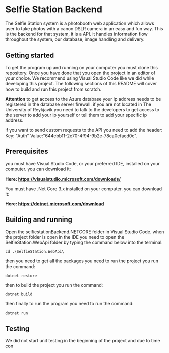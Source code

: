 # Selfie Station Backend
The Selfie Station system is a photobooth web application which allows user to take photos with a canon DSLR camera in an easy and fun way. 
This is the backend for that system, it is a API. it handles information flow throughout the system, our database, image handling and delivery.

## Getting started
To get the program up and running on your computer you must clone this repository. Once you have done that you open the project in an editor of your choice. We recommend using Visual Studio Code like we did while developing this project. The following sections of this README will cover how to build and run this project from scratch.

**Attention** to get access to the Azure database your ip address needs to be registered in the database server firewall. if you are not located in The University of Reykjavík you need to talk to the developers to get access to the server to add your ip yourself or tell them to add your specific ip address. 

if you want to send custom requests to the API you need to add the header: Key: "Auth"   Value:"644ebb11-2e70-4f94-9b2e-78ca0efaed0c".

## Prerequisites
you must have Visual Studio Code, or your preferred IDE, installed on your computer. you can download it:

**Here: https://visualstudio.microsoft.com/downloads/**

You must have .Net Core 3.x installed on your computer. you can download it:

**Here: https://dotnet.microsoft.com/download**

## Building and running

Open the selfiestationBackend.NETCORE folder in Visual Studio Code. when the project folder is open in the IDE you need to open the SelfieStation.WebApi folder by typing the command below into the terminal:

```
cd .\SelfieStation.WebApi\
```

then you need to get all the packages you need to run the project you run the command:

```
dotnet restore
```

then to build the project you run the command:

```
dotnet build
```

then finally to run the program you need to run the command:

```
dotnet run
```

## Testing
We did not start unit testing in the beginning of the project and due to time con
